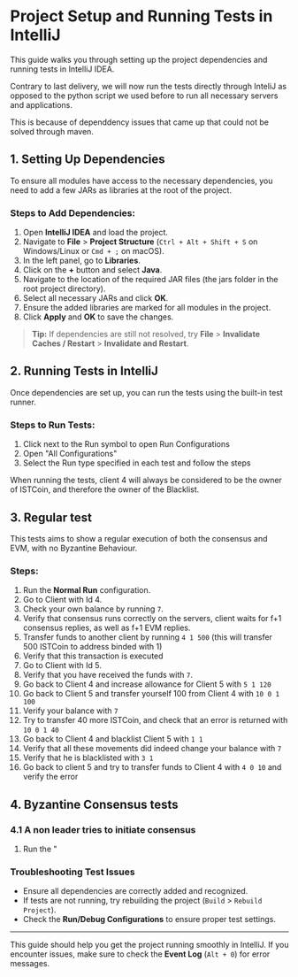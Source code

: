 # Project Setup and Running Tests in IntelliJ

This guide walks you through setting up the project dependencies and running tests in IntelliJ IDEA.

Contrary to last delivery, we will now run the tests directly through InteliJ as opposed to the python script we used before to run all necessary servers and applications.

This is because of dependdency issues that came up that could not be solved through maven.

## 1. Setting Up Dependencies

To ensure all modules have access to the necessary dependencies, you need to add a few JARs as libraries at the root of the project.

### Steps to Add Dependencies:
1. Open **IntelliJ IDEA** and load the project.
2. Navigate to **File** > **Project Structure** (`Ctrl + Alt + Shift + S` on Windows/Linux or `Cmd + ;` on macOS).
3. In the left panel, go to **Libraries**.
4. Click on the **+** button and select **Java**.
5. Navigate to the location of the required JAR files (the jars folder in the root project directory).
6. Select all necessary JARs and click **OK**.
7. Ensure the added libraries are marked for all modules in the project.
8. Click **Apply** and **OK** to save the changes.

> **Tip:** If dependencies are still not resolved, try **File** > **Invalidate Caches / Restart** > **Invalidate and Restart**.

## 2. Running Tests in IntelliJ

Once dependencies are set up, you can run the tests using the built-in test runner.

### Steps to Run Tests:
1. Click next to the Run symbol to open Run Configurations
2. Open "All Configurations"
3. Select the Run type specified in each test and follow the steps


When running the tests, client 4 will always be considered to be the owner of ISTCoin, and therefore the owner of the Blacklist.
## 3. Regular test
This tests aims to show a regular execution of both the consensus and EVM, with no Byzantine Behaviour.

### Steps:
1. Run the **Normal Run** configuration.
2.  Go to Client with Id 4.
3. Check your own balance by running ``7``.
4. Verify that consensus runs correctly on the servers, client waits for f+1 consensus replies, as well as f+1 EVM replies.
5. Transfer funds to another client by running ``4 1 500`` (this will transfer 500 ISTCoin to address binded with 1)
6. Verify that this transaction is executed
7. Go to Client with Id 5.
8. Verify that you have received the funds with ``7``.
9. Go back to Client 4 and increase allowance for Client 5 with ``5 1 120``
10. Go back to Client 5 and transfer yourself 100 from Client 4 with ``10 0 1 100``
11. Verify your balance with ``7``
12. Try to transfer 40 more ISTCoin, and check that an error is returned with  ``10 0 1 40``
13. Go back to Client 4 and blacklist Client 5 with ``1 1``
14. Verify that all these movements did indeed change your balance with ``7``
14. Verify that he is blacklisted with ``3 1``
15. Go back to client 5 and try to transfer funds to Client 4 with ``4 0 10`` and verify the error


## 4. Byzantine Consensus tests

### 4.1 A non leader tries to initiate consensus
1. Run the "

### Troubleshooting Test Issues
- Ensure all dependencies are correctly added and recognized.
- If tests are not running, try rebuilding the project (`Build` > `Rebuild Project`).
- Check the **Run/Debug Configurations** to ensure proper test settings.

---

This guide should help you get the project running smoothly in IntelliJ. If you encounter issues, make sure to check the **Event Log** (`Alt + 0`) for error messages.

